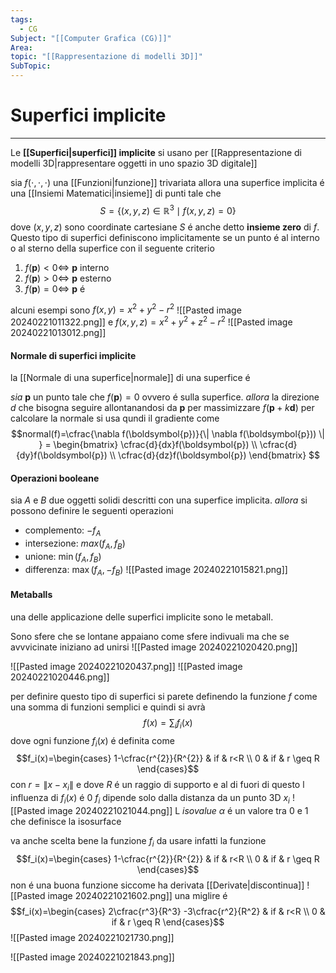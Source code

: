 ```yaml
---
tags:
  - CG
Subject: "[[Computer Grafica (CG)]]"
Area: 
topic: "[[Rappresentazione di modelli 3D]]"
SubTopic:
---
```


# Superfici implicite
---
Le __[[Superfici|superfici]] implicite__ si usano per [[Rappresentazione di modelli 3D|rappresentare oggetti in uno spazio 3D digitale]] 

sia  $f(\cdot,\cdot,\cdot)$ una [[Funzioni|funzione]] trivariata 
allora una superfice implicita é  una [[Insiemi Matematici|insieme]] di punti tale che $$S=\{(x,y,z)\in  \mathbb{R}^{3}\mid f(x,y,z)=0 \}$$
dove $(x,y,z)$ sono coordinate cartesiane 
$S$ é anche detto __insieme zero__ di $f$.
Questo tipo di superfici definiscono implicitamente se un punto é al interno o al sterno della superfice con il seguente criterio
1. $f(\boldsymbol{p})<0 \iff$ $\boldsymbol{p}$ interno
2. $f(\boldsymbol{p})>0 \iff$ $\boldsymbol{p}$ esterno
3. $f(\boldsymbol{p})=0 \iff$ $\boldsymbol{p}$ é

alcuni esempi sono $f(x,y)=x^{2}+y^{2}-r^{2}$
![[Pasted image 20240221011322.png]]
e $f(x,y,z)=x^{2}+y^{2}+z^{2}-r^{2}$
![[Pasted image 20240221013012.png]]



#### Normale di superfici implicite
la [[Normale di una superfice|normale]] di una superfice é  

_sia_ $\boldsymbol{p}$ un punto tale che $f(\boldsymbol{p})=0$ ovvero é sulla superfice.
_allora_ la direzione $d$ che bisogna seguire allontanandosi da $\boldsymbol{p}$ per massimizzare $f(\boldsymbol{p}+k\boldsymbol{d})$ 
per calcolare la normale si usa qundi il gradiente come $$normal(f)=\cfrac{\nabla f(\boldsymbol{p})}{\| \nabla f(\boldsymbol{p})) \|   } = \begin{bmatrix}
\cfrac{d}{dx}f(\boldsymbol{p}) \\
\cfrac{d}{dy}f(\boldsymbol{p}) \\
\cfrac{d}{dz}f(\boldsymbol{p})
\end{bmatrix} $$

#### Operazioni booleane 
sia  $A$ e $B$ due oggetti solidi descritti con una superfice implicita.
_allora_ si possono definire le seguenti operazioni 
- complemento: $-f_A$
- intersezione: $max(f_A,f_B)$
- unione: $\min(f_A,f_B)$
- differenza: $\max(f_A,-f_B)$
![[Pasted image 20240221015821.png]]


#### Metaballs
una delle applicazione delle superfici implicite sono le metaball.

Sono sfere che se lontane appaiano come sfere indivuali ma che se avvvicinate iniziano ad unirsi
![[Pasted image 20240221020420.png]]

![[Pasted image 20240221020437.png]]
![[Pasted image 20240221020446.png]]


per definire questo tipo di superfici si parete definendo la funzione $f$ come una somma di funzioni semplici e quindi si avrà $$f(x)=\sum_if_i(x)$$ dove ogni funzione $f_i(x)$ é definita come $$f_i(x)=\begin{cases}
1-\cfrac{r^{2}}{R^{2}}  & if  & r<R \\
0 & if  & r \geq R 
\end{cases}$$ con $r=\| x-x_i \|$ e dove $R$ é un raggio di supporto e al di fuori di questo l influenza di $f_i(x)$ é 0
$f_i$ dipende solo dalla distanza da un punto 3D $x_i$
![[Pasted image 20240221021044.png]]
L _isovalue_ $\alpha$ é un valore tra $0$ e $1$ che definisce la isosurface

 va anche scelta bene la funzione $f_i$ da usare infatti la funzione $$f_i(x)=\begin{cases}
1-\cfrac{r^{2}}{R^{2}}  & if  & r<R \\
0 & if  & r \geq R 
\end{cases}$$ non é  una buona funzione siccome ha derivata [[Derivate|discontinua]]
![[Pasted image 20240221021602.png]]
una miglire é $$f_i(x)=\begin{cases}
2\cfrac{r^3}{R^3} -3\cfrac{r^2}{R^2}  & if  & r<R \\
0 & if  & r \geq R 
\end{cases}$$
![[Pasted image 20240221021730.png]]

![[Pasted image 20240221021843.png]]